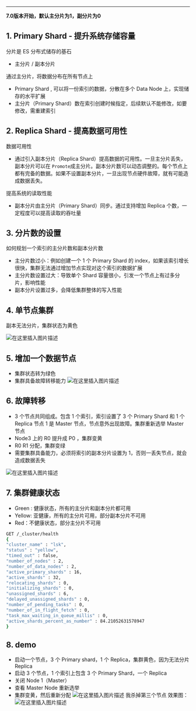 

----

**7.0版本开始，默认主分片为1，副分片为0**
## 1. Primary Shard - 提升系统存储容量
分片是 ES 分布式储存的基石

 - 主分片 / 副本分片

通过主分片，将数据分布在所有节点上

 - Primary Shard , 可以将一份索引的数据，分散在多个 Data Node 上，实现储存的水平扩展
 - 主分片（Primary Shard）数在索引创建时候指定，后续默认不能修改，如要修改，需重建索引

## 2. Replica Shard - 提高数据可用性
数据可用性

 - 通过引入副本分片（Replica Shard）提高数据的可用性。一旦主分片丢失，副本分片可以在 `Promote`成主分片。副本分片数可以动态调整的。每个节点上都有完备的数据。如果不设置副本分片，一旦出现节点硬件故障，就有可能造成数据丢失。

提高系统的读取性能

 - 副本分片由主分片（Primary Shard）同步。通过支持增加 Replica 个数，一定程度可以提高读取的吞吐量

## 3. 分片数的设置
如何规划一个索引的主分片数和副本分片数

 - 主分片数过小：例如创建一个 1 个 Primary Shard 的 index，如果该索引增长很快，集群无法通过增加节点实现对这个索引的数据扩展
 - 主分片数设置过大：导致单个 Shard 容量很小，引发一个节点上有过多分片，影响性能 
 - 副本分片设置过多，会降低集群整体的写入性能

## 4. 单节点集群
副本无法分片，集群状态为黄色

![在这里插入图片描述](https://i-blog.csdnimg.cn/blog_migrate/7de140f83ec472e0846c6596d2f2ea2a.png)

## 5. 增加一个数据节点

 - 集群状态转为绿色
 - 集群具备故障转移能力
![在这里插入图片描述](https://i-blog.csdnimg.cn/blog_migrate/2d3a0efa4c4e52c3a77ecb3a37a99d62.png)
## 6. 故障转移
 - 3 个节点共同组成。包含 1 个索引，索引设置了 3 个 Primary Shard 和 1 个 Replica 节点 1 是 Master 节点，节点意外出现故障。集群重新选举 Master 节点
 - Node3 上的 R0 提升成 P0 ，集群变黄
 - R0 R1 分配，集群变绿
 - 需要集群具备能力，必须将索引的副本分片设置为 1，否则一丢失节点，就会造成数据丢失

![在这里插入图片描述](https://i-blog.csdnimg.cn/blog_migrate/ebb457053410b860559dbb200df81064.png)
## 7. 集群健康状态

 - Green : 健康状态，所有的主分片和副本分片都可用
 - Yellow: 亚健康，所有的主分片可用，部分副本分片不可用
 - Red：不健康状态，部分主分片不可用

```bash
GET /_cluster/health
{
"cluster_name" : "lsk",
"status" : "yellow",
"timed_out" : false,
"number_of_nodes" : 2,
"number_of_data_nodes" : 2,
"active_primary_shards" : 16,
"active_shards" : 32,
"relocating_shards" : 0,
"initializing_shards" : 0,
"unassigned_shards" : 6,
"delayed_unassigned_shards" : 0,
"number_of_pending_tasks" : 0,
"number_of_in_flight_fetch" : 0,
"task_max_waiting_in_queue_millis" : 0,
"active_shards_percent_as_number" : 84.21052631578947
}
```
## 8. demo

 - 启动一个节点，3 个 Primary shard，1 个 Replica，集群黄色，因为无法分片 Replica
 - 启动 3 个节点，1 个索引上包含 3 个 Primary Shard，一个 Replica
 - 关闭 Node 1（Master）
 - 查看 Master Node 重新选举
 - 集群变黄，然后重新分配
![在这里插入图片描述](https://i-blog.csdnimg.cn/blog_migrate/6f3a2fc49e31426f4129baf2406377e1.png)
我杀掉第三个节点
效果图：
![在这里插入图片描述](https://i-blog.csdnimg.cn/blog_migrate/31d35a2e0e7605a2592813e1dde52587.png)

